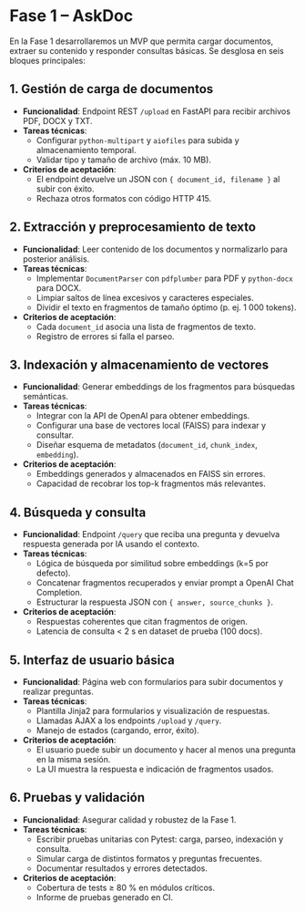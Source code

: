 # Fase 1 – AskDoc

En la Fase 1 desarrollaremos un MVP que permita cargar documentos, extraer su contenido y responder consultas básicas. Se desglosa en seis bloques principales:

## 1. Gestión de carga de documentos

- **Funcionalidad**: Endpoint REST `/upload` en FastAPI para recibir archivos PDF, DOCX y TXT.  
- **Tareas técnicas**:  
  - Configurar `python-multipart` y `aiofiles` para subida y almacenamiento temporal.  
  - Validar tipo y tamaño de archivo (máx. 10 MB).  
- **Criterios de aceptación**:  
  - El endpoint devuelve un JSON con `{ document_id, filename }` al subir con éxito.  
  - Rechaza otros formatos con código HTTP 415.

## 2. Extracción y preprocesamiento de texto

- **Funcionalidad**: Leer contenido de los documentos y normalizarlo para posterior análisis.  
- **Tareas técnicas**:  
  - Implementar `DocumentParser` con `pdfplumber` para PDF y `python-docx` para DOCX.  
  - Limpiar saltos de línea excesivos y caracteres especiales.  
  - Dividir el texto en fragmentos de tamaño óptimo (p. ej. 1 000 tokens).  
- **Criterios de aceptación**:  
  - Cada `document_id` asocia una lista de fragmentos de texto.  
  - Registro de errores si falla el parseo.

## 3. Indexación y almacenamiento de vectores

- **Funcionalidad**: Generar embeddings de los fragmentos para búsquedas semánticas.  
- **Tareas técnicas**:  
  - Integrar con la API de OpenAI para obtener embeddings.  
  - Configurar una base de vectores local (FAISS) para indexar y consultar.  
  - Diseñar esquema de metadatos (`document_id`, `chunk_index`, `embedding`).  
- **Criterios de aceptación**:  
  - Embeddings generados y almacenados en FAISS sin errores.  
  - Capacidad de recobrar los top-k fragmentos más relevantes.

## 4. Búsqueda y consulta

- **Funcionalidad**: Endpoint `/query` que reciba una pregunta y devuelva respuesta generada por IA usando el contexto.  
- **Tareas técnicas**:  
  - Lógica de búsqueda por similitud sobre embeddings (k=5 por defecto).  
  - Concatenar fragmentos recuperados y enviar prompt a OpenAI Chat Completion.  
  - Estructurar la respuesta JSON con `{ answer, source_chunks }`.  
- **Criterios de aceptación**:  
  - Respuestas coherentes que citan fragmentos de origen.  
  - Latencia de consulta < 2 s en dataset de prueba (100 docs).

## 5. Interfaz de usuario básica

- **Funcionalidad**: Página web con formularios para subir documentos y realizar preguntas.  
- **Tareas técnicas**:  
  - Plantilla Jinja2 para formularios y visualización de respuestas.  
  - Llamadas AJAX a los endpoints `/upload` y `/query`.  
  - Manejo de estados (cargando, error, éxito).  
- **Criterios de aceptación**:  
  - El usuario puede subir un documento y hacer al menos una pregunta en la misma sesión.  
  - La UI muestra la respuesta e indicación de fragmentos usados.

## 6. Pruebas y validación

- **Funcionalidad**: Asegurar calidad y robustez de la Fase 1.  
- **Tareas técnicas**:  
  - Escribir pruebas unitarias con Pytest: carga, parseo, indexación y consulta.  
  - Simular carga de distintos formatos y preguntas frecuentes.  
  - Documentar resultados y errores detectados.  
- **Criterios de aceptación**:  
  - Cobertura de tests ≥ 80 % en módulos críticos.  
  - Informe de pruebas generado en CI.

